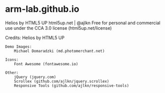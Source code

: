 # arm-lab.github.io

Helios by HTML5 UP
html5up.net | @ajlkn
Free for personal and commercial use under the CCA 3.0 license (html5up.net/license)


Credits:
    Helios by HTML5 UP

	Demo Images:
		Michael Domaradzki (md.photomerchant.net)

	Icons:
		Font Awesome (fontawesome.io)

	Other:
		jQuery (jquery.com)
		Scrollex (github.com/ajlkn/jquery.scrollex)
		Responsive Tools (github.com/ajlkn/responsive-tools)
